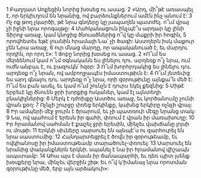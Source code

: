 1 Բաղդատ Սոքեցին նորից խօսեց ու ասաց.
2 «Արդ, մի՞թէ առասպել է, որ երկիւղում են նրանից,
ով բարձունքներում ամէն ինչ անում է:
3 Ոչ ոք թող չկարծի, թէ նրա գնդերը կը յապաղեն պատժել.
ո՞ւմ վրայ չի իջնի նրա որոգայթը:
4 Մահկանացուն ինչպէ՞ս արդար կը լինի Տիրոջ առաջ,
կամ կնոջից ծնուածներից ո՞վ կը մաքրի իր հոգին,
5 որովհետեւ եթէ լուսնին հրամայի Նա՝ չի ծագի:
Աստղերն իսկ մաքուր չեն Նրա առաջ,
6 ուր մնաց մարդը, որ ապականուած է,
եւ մարդու որդին, որ որդ է»:
1 Յոբը նորից խօսեց ու ասաց.
2 «Ո՞ւմ ես մերձենում կամ ո՞ւմ օգնականն ես լինելու դու.
արդեօք ո՞չ նրա, ում ուժն անբաւ է,
ու բազուկն՝ հզօր:
3 Ո՞ւմ խորհրդակից ես լինելու դու.
արդեօք ո՞չ նրան, ով ամբողջապէս իմաստութիւն է:
4 Ո՞ւմ յետեւից ես արդ գնալու դու.
արդեօք ո՞չ նրա, որի զօրութիւնը այնքա՜ն մեծ է:
Ո՞ւմ ես բան ասել, եւ կամ ո՞ւմ շունչն է դուրս եկել քեզնից:
5 Միթէ երբեւէ կը ծնուեն ջրի խորքից հսկաներ,
կամ էլ այնտեղի բնակիչներից:
6 Մերկ է դժոխքը Աստծու առաջ,
եւ կործանումը չունի վրան քօղ:
7 Ոչնչի շուրջը փռեց երկինքը,
կախեց երկիրը ոչնչի վրայ:
8 Իր ամպերի մէջ ջուրն է ծրարում,
եւ չի պատռուի մէգը նրանց տակ:
9 Նա, ով պահում է երեսն իր գահի,
փռում է վրան իր մառախուղը:
10 Իր հրամանով սահման է քաշել ջրի երեսին,
մինչեւ վախճանը լոյսի ու մութի:
11 Երկնի սիւները սարսուել են այնպէ՜ս
ու զարհուրել են նրա սաստումից:
12 Հանդարտեցրել է ծովն իր զօրութեամբ,
եւ ովկիանոսը իր իմաստութեամբ տարածուել-փռուել:
13 Սարսուել են նրանից փականքներն երկնի.
սպանել է նա իր հրամանով վիշապն ապստամբ:
14 Ահա այս է մասն իր ճանապարհի,
եւ դեռ պիտ լսենք խօսքերը նրա, մինչեւ վերջին շիթ:
Եւ ո՞վ կ՚իմանայ նրա որոտման զօրութիւնը մեծ,
երբ այն արձակուի»:
